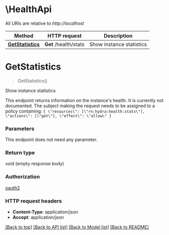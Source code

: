 # \HealthApi

All URIs are relative to *http://localhost*

Method | HTTP request | Description
------------- | ------------- | -------------
[**GetStatistics**](HealthApi.md#GetStatistics) | **Get** /health/stats | Show instance statistics


# **GetStatistics**
> GetStatistics()

Show instance statistics

This endpoint returns information on the instance's health. It is currently not documented.  The subject making the request needs to be assigned to a policy containing:  ``` { \"resources\": [\"rn:hydra:health:stats\"], \"actions\": [\"get\"], \"effect\": \"allow\" } ```


### Parameters
This endpoint does not need any parameter.

### Return type

void (empty response body)

### Authorization

[oauth2](../README.md#oauth2)

### HTTP request headers

 - **Content-Type**: application/json
 - **Accept**: application/json

[[Back to top]](#) [[Back to API list]](../README.md#documentation-for-api-endpoints) [[Back to Model list]](../README.md#documentation-for-models) [[Back to README]](../README.md)

